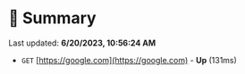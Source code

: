 # 📖 Summary
Last updated: **6/20/2023, 10:56:24 AM**

- `GET` [https://google.com](https://google.com) - **Up** (131ms)

